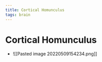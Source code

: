 ```yaml
---
title: Cortical Homunculus
tags: brain
---
```


# Cortical Homunculus
- ![[Pasted image 20220509154234.png]]




